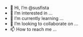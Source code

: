- 👋 Hi, I’m @susfista
- 👀 I’m interested in ...
- 🌱 I’m currently learning ...
- 💞️ I’m looking to collaborate on ...
- 📫 How to reach me ...

<!---
susfista/susfista is a ✨ special ✨ repository because its `README.md` (this file) appears on your GitHub profile.
You can click the Preview link to take a look at your changes.
--->
